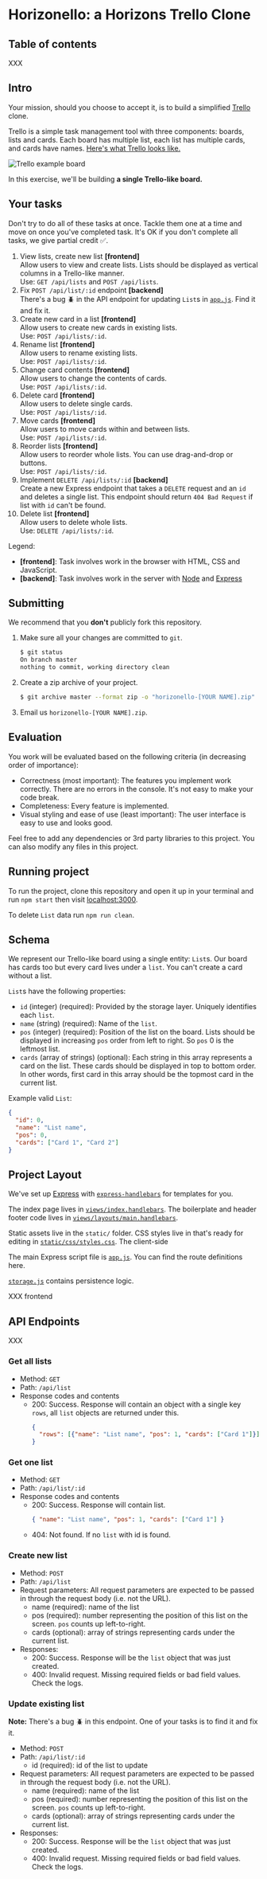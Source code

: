 # Horizonello: a Horizons Trello Clone

## Table of contents

XXX

## Intro

Your mission, should you choose to accept it, is to build a simplified
[Trello](http://trello.com) clone.

Trello is a simple task management tool with three components: boards, lists and cards.
Each board has multiple list, each list has multiple cards, and cards have names. 
[Here's what Trello looks like.](https://trello.com/b/VD0XOCe7/example-board)

![Trello example board](static/img/trello-board.png)

In this exercise, we'll be building **a single Trello-like board.**

## Your tasks

Don't try to do all of these tasks at once. Tackle them one at a time and move
on once you've completed task. It's OK if you don't complete all tasks, we give
partial credit :white_check_mark:.

 1. View lists, create new list **\[frontend\]**
    <br> Allow users to view and
    create lists. Lists should be displayed as vertical columns in a
    Trello-like manner.
    <br>Use: `GET /api/lists` and `POST /api/lists`.
 1. Fix `POST /api/list/:id` endpoint **\[backend\]**
    <br> There's a bug :beetle: in the API endpoint for updating `List`s in
    [`app.js`](app.js). Find it and fix it.
 1. Create new card in a list **\[frontend\]**
    <br> Allow users to create new cards in existing lists.
    <br>Use: `POST /api/lists/:id`.
 1. Rename list **\[frontend\]**
    <br>Allow users to rename existing lists.
    <br>Use: `POST /api/lists/:id`.
 1. Change card contents **\[frontend\]**
    <br>Allow users to change the contents of cards.
    <br>Use: `POST /api/lists/:id`.
 1. Delete card **\[frontend\]**
    <br>Allow users to delete single cards.
    <br>Use: `POST /api/lists/:id`.
 1. Move cards **\[frontend\]**
    <br>Allow users to move cards within and between lists.
    <br>Use: `POST /api/lists/:id`.
 1. Reorder lists **\[frontend\]**
    <br>Allow users to reorder whole lists. You can use drag-and-drop or buttons.
    <br>Use: `POST /api/lists/:id`.
 1. Implement `DELETE /api/lists/:id` **\[backend\]**
    <br>Create a new Express endpoint that takes a `DELETE` request and an `id`
    and deletes a single list.  This endpoint should return `404 Bad Request`
    if list with `id` can't be found. 
 1. Delete list **\[frontend\]**
    <br>Allow users to delete whole lists.
    <br>Use: `DELETE /api/lists/:id`.

Legend:

 * **\[frontend\]**: Task involves work in the browser with HTML, CSS and JavaScript.
 * **\[backend\]**: Task involves work in the server with [Node][node] and [Express][express]

## Submitting

We recommend that you **don't** publicly fork this repository.

 1. Make sure all your changes are committed to `git`.
    ```bash
    $ git status
    On branch master
    nothing to commit, working directory clean
    ```
 1. Create a zip archive of your project.
    ```bash
    $ git archive master --format zip -o "horizonello-[YOUR NAME].zip"
    ```
 1. Email us `horizonello-[YOUR NAME].zip`.

## Evaluation

You work will be evaluated based on the following criteria (in decreasing order of importance):

 * Correctness (most important): The features you implement work correctly.
   There are no errors in the console. It's not easy to make your code break.
 * Completeness: Every feature is implemented.
 * Visual styling and ease of use (least important): The user interface is easy
   to use and looks good.

Feel free to add any dependencies or 3rd party libraries to this project. You
can also modify any files in this project.

## Running project

To run the project, clone this repository and open it up in your terminal and
run `npm start` then visit [localhost:3000](http://localhost:3000).

To delete `List` data run `npm run clean`.

## Schema

We represent our Trello-like board using a single entity: `List`s. Our board
has cards too but every card lives under a `list`. You can't create a card
without a list.

`List`s have the following properties:

  * `id` (integer) (required): Provided by the storage layer. Uniquely
    identifies each `list`.
  * `name` (string) (required): Name of the `list`.
  * `pos` (integer) (required): Position of the list on the board. Lists should
    be displayed in increasing `pos` order from left to right. So `pos` 0 is
    the leftmost list. 
  * `cards` (array of strings) (optional): Each string in this array represents
    a card on the list. These cards should be displayed in top to bottom order.
    In other words, first card in this array should be the topmost card in the
    current list.

Example valid `List`:

```json
{
  "id": 0,
  "name": "List name",
  "pos": 0,
  "cards": ["Card 1", "Card 2"]
}
```

## Project Layout

We've set up [Express][express] with [`express-handlebars`][express-handlebars]
for templates for you.

The index page lives in [`views/index.handlebars`](views/index.handlebars). The
boilerplate and header footer code lives in [`views/layouts/main.handlebars`](views/layouts/main.handlebars).

Static assets live in the `static/` folder.
CSS styles live in that's ready for editing in [`static/css/styles.css`](static/css/styles.css).
The client-side 

The main Express script file is [`app.js`](app.js). You can find the route definitions here.

[`storage.js`](storage.js) contains persistence logic.

XXX frontend

## API Endpoints

XXX

### Get all lists
 * Method: `GET`
 * Path: `/api/list`
 * Response codes and contents
     * 200: Success. Response will contain an object with a single key `rows`, all `list` objects are returned under this.
       ```json
       {
         "rows": [{"name": "List name", "pos": 1, "cards": ["Card 1"]}]
       }
       ```
### Get one list
 * Method: `GET`
 * Path: `/api/list/:id`
 * Response codes and contents
     * 200: Success. Response will contain list.
       ```json
       { "name": "List name", "pos": 1, "cards": ["Card 1"] }
       ```
     * 404: Not found. If no `list` with id is found.

### Create new list

 * Method: `POST`
 * Path: `/api/list`
 * Request parameters: All request parameters are expected to be passed in through the request body (i.e. not the URL).
     * name (required): name of the list
     * pos  (required): number representing the position of this list on the screen. `pos` counts up left-to-right.
     * cards (optional): array of strings representing cards under the current list.
 * Responses:
     * 200: Success. Response will be the `list` object that was just created.
     * 400: Invalid request. Missing required fields or bad field values. Check the logs.

### Update existing list

**Note:** There's a bug :beetle: in this endpoint. One of your tasks is to find it and fix it.

 * Method: `POST`
 * Path: `/api/list/:id`
     * id (required): id of the list to update
 * Request parameters: All request parameters are expected to be passed in through the request body (i.e. not the URL).
     * name (required): name of the list
     * pos  (required): number representing the position of this list on the screen. `pos` counts up left-to-right.
     * cards (optional): array of strings representing cards under the current list.
 * Responses:
     * 200: Success. Response will be the `list` object that was just created.
     * 400: Invalid request. Missing required fields or bad field values. Check the logs.


[express]: http://expressjs.com/en/api.html
[express-handlebars]: https://github.com/ericf/express-handlebars
[node]: https://nodejs.org/api/
